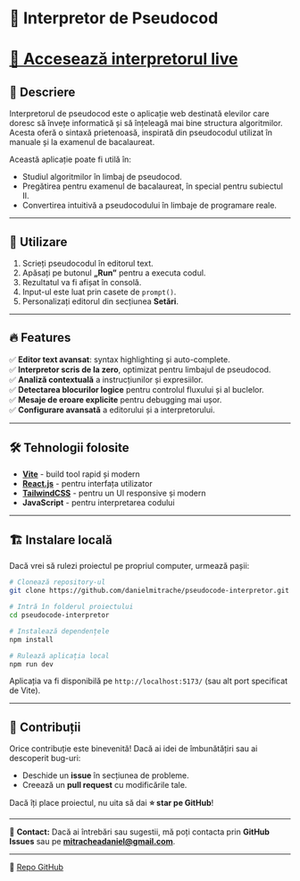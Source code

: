 # 📜 Interpretor de Pseudocod

# [🔗 Accesează interpretorul live](https://interpretor-pseudocod.vercel.app/)

## 📌 Descriere
Interpretorul de pseudocod este o aplicație web destinată elevilor care doresc să învețe informatică și să înțeleagă mai bine structura algoritmilor. Acesta oferă o sintaxă prietenoasă, inspirată din pseudocodul utilizat în manuale și la examenul de bacalaureat.

Această aplicație poate fi utilă în:
- Studiul algoritmilor în limbaj de pseudocod.
- Pregătirea pentru examenul de bacalaureat, în special pentru subiectul II.
- Convertirea intuitivă a pseudocodului în limbaje de programare reale.

---

## 🚀 Utilizare
1. Scrieți pseudocodul în editorul text.
2. Apăsați pe butonul **„Run”** pentru a executa codul.
3. Rezultatul va fi afișat în consolă.
4. Input-ul este luat prin casete de `prompt()`.
5. Personalizați editorul din secțiunea **Setări**.

---

## 🔥 Features
✅ **Editor text avansat**: syntax highlighting și auto-complete. <br>
✅ **Interpretor scris de la zero**, optimizat pentru limbajul de pseudocod.<br>
✅ **Analiză contextuală** a instrucțiunilor și expresiilor.<br>
✅ **Detectarea blocurilor logice** pentru controlul fluxului și al buclelor.<br>
✅ **Mesaje de eroare explicite** pentru debugging mai ușor.<br>
✅ **Configurare avansată** a editorului și a interpretorului.<br>

---

## 🛠 Tehnologii folosite
- **[Vite](https://vitejs.dev/)** - build tool rapid și modern
- **[React.js](https://react.dev/)** - pentru interfața utilizator
- **[TailwindCSS](https://tailwindcss.com/)** - pentru un UI responsive și modern
- **JavaScript** - pentru interpretarea codului

---

## 🏗 Instalare locală
Dacă vrei să rulezi proiectul pe propriul computer, urmează pașii:

```bash
# Clonează repository-ul
git clone https://github.com/danielmitrache/pseudocode-interpretor.git

# Intră în folderul proiectului
cd pseudocode-interpretor

# Instalează dependențele
npm install

# Rulează aplicația local
npm run dev
```

Aplicația va fi disponibilă pe `http://localhost:5173/` (sau alt port specificat de Vite).

---

## 👥 Contribuții
Orice contribuție este binevenită! Dacă ai idei de îmbunătățiri sau ai descoperit bug-uri:
- Deschide un **issue** în secțiunea de probleme.
- Creează un **pull request** cu modificările tale.

Dacă îți place proiectul, nu uita să dai **⭐ star pe GitHub**!

---

📧 **Contact:**
Dacă ai întrebări sau sugestii, mă poți contacta prin **GitHub Issues** sau pe **mitracheadaniel@gmail.com**.


---

🔗 [Repo GitHub](https://github.com/danielmitrache/pseudocode-interpretor/)

